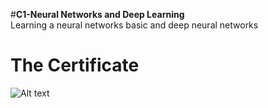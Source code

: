 #**C1-Neural Networks and Deep Learning**  
Learning a neural networks basic and deep neural networks

# The Certificate  
![Alt text]()
